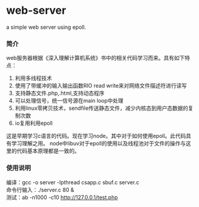 # web-server
a simple web server using epoll.
### 简介
web服务器根据《深入理解计算机系统》书中的相关代码学习而来。具有如下特点：
1. 利用多线程技术
2. 使用了带缓冲的输入输出函数RIO read write来对网络文件描述符进行读写
3. 支持静态文件.php,.html,支持动态程序
4. 可以处理信号，统一信号源在main loop中处理
5. 利用linux零拷贝技术，sendfile传送静态文件，减少内核态到用户态数据的复制次数
6. io复用利用epoll  

这是早期学习c语言的代码。现在学习node。其中对于如何使用epoll。此代码具有学习理解之用。
node中libuv对于epoll的使用以及线程池对于文件的操作与这里的代码基本原理都是一致的。

### 使用说明
编译：gcc -o server -lpthread csapp.c sbuf.c server.c  
命令行输入：./server.c 80 &  
测试：ab -n1000 -c10  http://127.0.0.1/test.php


